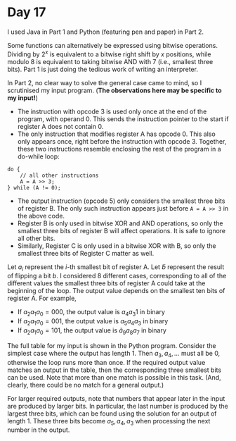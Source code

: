 # Day 17

I used Java in Part 1 and Python (featuring pen and paper) in Part 2.

Some functions can alternatively be expressed using bitwise operations. Dividing by $2^x$ is equivalent to a bitwise right shift by $x$ positions, while modulo $8$ is equivalent to taking bitwise AND with $7$ (i.e., smallest three bits). Part 1 is just doing the tedious work of writing an interpreter.

In Part 2, no clear way to solve the general case came to mind, so I scrutinised my input program. (**The observations here may be specific to my input!**)

* The instruction with opcode 3 is used only once at the end of the program, with operand 0. This sends the instruction pointer to the start if register A does not contain 0.
* The only instruction that modifies register A has opcode 0. This also only appears once, right before the instruction with opcode 3. Together, these two instructions resemble enclosing the rest of the program in a do-while loop:

```
do {
    // all other instructions
    A = A >> 3;
} while (A != 0);
```

* The output instruction (opcode 5) only considers the smallest three bits of register B. The only such instruction appears just before `A = A >> 3` in the above code.
* Register B is only used in bitwise XOR and AND operations, so only the smallest three bits of register B will affect operations. It is safe to ignore all other bits.
* Similarly, Register C is only used in a bitwise XOR with B, so only the smallest three bits of Register C matter as well.

Let $`a_i`$ represent the $i$-th smallest bit of register A. Let $`\tilde{b}`$ represent the result of flipping a bit $b$. I considered 8 different cases, corresponding to all of the different values the smallest three bits of register A could take at the beginning of the loop. The output value depends on the smallest ten bits of register A. For example,

* If $`a_2 a_1 a_0 = 000`$, the output value is $`a_4 a_3 1`$ in binary
* If $`a_2 a_1 a_0 = 001`$, the output value is $`a_5 a_4 a_3`$ in binary
* If $`a_2 a_1 a_0 = 101`$, the output value is $`\tilde{a}_9 a_8 a_7`$ in binary

The full table for my input is shown in the Python program. Consider the simplest case where the output has length $1$. Then $`a_3, a_4, \dots`$ must all be $0$, otherwise the loop runs more than once. If the required output value matches an output in the table, then the corresponding three smallest bits can be used. Note that more than one match is possible in this task. (And, clearly, there could be no match for a general output.)

For larger required outputs, note that numbers that appear later in the input are produced by larger bits. In particular, the last number is produced by the largest three bits, which can be found using the solution for an output of length 1. These three bits become $a_5, a_4, a_3$ when processing the next number in the output.
